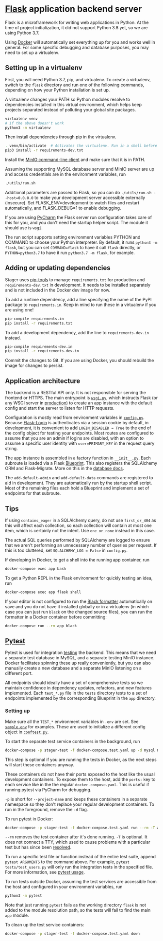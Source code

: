 # [Flask](https://flask.palletsprojects.com/) application backend server

Flask is a microframework for writing web applications in Python. At the time of
project initialization, it did not support Python 3.8 yet, so we are using
Python 3.7.

Using [Docker](https://github.com/ccmbioinfo/stager/blob/master/docs/docker.md)
will automatically set everything up for you and works well in general. For some
specific debugging and database purposes, you may need to set up a virtualenv.

## Setting up in a virtualenv

First, you will need Python 3.7, pip, and virtualenv. To create a virtualenv,
switch to the `flask` directory and run one of the following commands,
depending on how your Python installation is set up.

A virtualenv changes your PATH so Python modules resolve to dependencies
installed in this virtual environment, which helps keep projects separated
instead of polluting your global site packages.

```bash
virtualenv venv
# if the above doesn't work
python3 -m virtualenv
```

Then install dependencies through pip in the virtualenv.

```bash
. venv/bin/activate  # Activates the virtualenv. Run in a shell before dev work
pip3 install -r requirements-dev.txt
```

Install the [MinIO command-line client](https://docs.min.io/docs/minio-client-quickstart-guide.html)
and make sure that it is in PATH.

Assuming the supporting MySQL database server and MinIO server are up and access
credentials are in the environment variables, run

```bash
./utils/run.sh
```

Additional parameters are passed to Flask, so you can do
`./utils/run.sh --host=0.0.0.0` to make your development server accessible
externally (insecure). Set FLASK_ENV=development to watch files and restart
automatically, and FLASK_DEBUG=1 to enable debugging.

If you are using [PyCharm](https://github.com/ccmbioinfo/stager/blob/master/docs/pycharm.md)
the Flask server run configuration takes care of this for you, and you don't
need the startup helper script. The module it should use is `wsgi`.

The run script supports setting environment variables PYTHON and COMMAND to
choose your Python interpreter. By default, it runs `python3 -m flask`, but you
can set `COMMAND=flask` to have it call `flask` directly, or `PYTHON=python3.7`
to have it run `python3.7 -m flask`, for example.

## Adding or updating dependencies

Stager uses [pip-tools](https://github.com/jazzband/pip-tools) to manage
`requirements.txt` for production and `requirements-dev.txt` in development.
It needs to be installed separately and is not included in the Docker dev image
for now.

To add a runtime dependency, add a line specifying the name of the PyPI package
to `requirements.in`. Keep in mind to run these in a virtualenv if you are using
one!

```bash
pip-compile requirements.in
pip install -r requirements.txt
```

To add a development dependency, add the line to `requirements-dev.in` instead.

```bash
pip-compile requirements-dev.in
pip install -r requirements-dev.in
```

Commit the changes to Git. If you are using Docker, you should rebuild the image
for changes to persist.

## Application architecture

The backend is a RESTful API only. It is not responsible for serving the frontend or HTTPS.
The main entrypoint is [`wsgi.py`](https://github.com/ccmbioinfo/stager/blob/master/flask/wsgi.py),
which instructs Flask (or any WSGI server in [production](https://github.com/ccmbioinfo/stager/blob/master/docs/production.md))
to create an app instance with the default config and start the server to listen for HTTP requests.

Configuration is mostly read from environment variables in [`config.py`](https://github.com/ccmbioinfo/stager/blob/master/flask/app/config.py).
Because [Flask-Login](https://flask-login.readthedocs.io/) is authenticates via a session cookie by default,
in development, it is convenient to add `LOGIN_DISABLED = True` to the end of the config object for
testing your endpoints. Most routes are configured to assume that you are an admin if logins are
disabled, with an option to assume a specific user identity with `user=PRIMARY_KEY` in the request
query string.

The app instance is assembled in a factory function in [`__init__.py`](https://github.com/ccmbioinfo/stager/blob/master/flask/app/__init__.py).
Each subroute is loaded via a Flask [Blueprint](https://flask.palletsprojects.com/en/1.1.x/tutorial/views/).
This also registers the SQLAlchemy ORM and Flask-Migrate. More on this in the
[database docs](https://github.com/ccmbioinfo/stager/blob/master/docs/database.md).

The `add-default-admin` and `add-default-data` commands are registered to aid in development.
They are automatically run by the startup shell script. Most of the remaining files each
hold a Blueprint and implement a set of endpoints for that subroute.

## Tips

If using `contains_eager` in a SQLAlchemy query, do not use `first_or_404`
as this will affect each collection, so each collection will contain at most
one item, which is certainly not the intent. Use `one_or_none` instead in this case.

The actual SQL queries performed by SQLAlchemy are logged to ensure that we aren't
performing an unnecessary number of queries per request. If this is too cluttered,
set `SQLALCHEMY_LOG = False` in `config.py`.

If developing in Docker, to get a shell into the running app container, run

```bash
docker-compose exec app bash
```

To get a Python REPL in the Flask environment for quickly testing an idea, run

```bash
docker-compose exec app flask shell
```

If your editor is not configured to run the [Black formatter](https://black.readthedocs.io/)
automatically on save and you do not have it installed globally or in a virtualenv
(in which case you can just run `black` on the changed source files), you can
run the formatter in a Docker container before committing:

```bash
docker-compose run --rm app black
```

## [Pytest](https://docs.pytest.org/)

Pytest is used for integration [testing](https://github.com/ccmbioinfo/stager/tree/master/flask/tests)
the backend. This means that we need a separate test database in MySQL, and a separate testing MinIO
instance. Docker facilitates spinning these up really conveniently, but you can also manually create
a new database and a separate MinIO listening on a different port.

All endpoints should ideally have a set of comprehensive tests so we maintain confidence in
dependency updates, refactors, and new features implemented.
Each `test_*.py` file in the `tests` directory tests to a set of endpoints implemented by the
corresponding Blueprint in the `app` directory.

### Setting up

Make sure all the `TEST_*` environment variables in `.env` are set.
See [`sample.env`](https://github.com/ccmbioinfo/stager/blob/master/sample.env) for examples.
These are used to initialize a different config object in [`conftest.py`](https://github.com/ccmbioinfo/stager/blob/master/flask/tests/conftest.py).

To start the separate test service containers in the background, run

```bash
docker-compose -p stager-test -f docker-compose.test.yaml up -d mysql minio
```

This step is optional if you are running the tests in Docker, as the next
steps will start these containers anyway.

These containers do not have their ports exposed to the host like the usual
development containers. To expose them to the host, add the `ports:` key to each
service like in the the regular `docker-compose.yaml`. This is useful if
running pytest via PyCharm for debugging.

`-p` is short for `--project-name` and keeps these containers in a separate namespace
so they don't replace your regular development containers. To run in the foreground,
remove the `-d` flag.

To run pytest in Docker:

```bash
docker-compose -p stager-test -f docker-compose.test.yaml run --rm -T app
```

`--rm` removes the test container after it's done running.
`-T` is optional. It does not connect a TTY, which used to cause problems with a
particular test but has since been [resolved](https://github.com/minio/mc/issues/3499).

To run a specific test file or function instead of the entire test suite, append `pytest ARGUMENTS`
to the command above. For example, `pytest tests/test_users.py` will only run the integration tests
in the specified file. For more information, see [pytest usage](https://docs.pytest.org/en/stable/usage.html).

To run tests outside Docker, assuming the test services are accessible from the host
and configured in your environment variables, run

```bash
python3 -m pytest
```

Note that just running `pytest` fails as the working directory `flask` is not added
to the module resolution path, so the tests will fail to find the main `app` module.

To clean up the test service containers:

```bash
docker-compose -p stager-test -f docker-compose.test.yaml down
```
